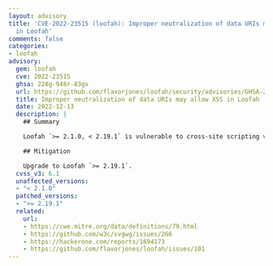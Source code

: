 ```yaml
---
layout: advisory
title: 'CVE-2022-23515 (loofah): Improper neutralization of data URIs may allow XSS
  in Loofah'
comments: false
categories:
- loofah
advisory:
  gem: loofah
  cve: 2022-23515
  ghsa: 228g-948r-83gx
  url: https://github.com/flavorjones/loofah/security/advisories/GHSA-228g-948r-83gx
  title: Improper neutralization of data URIs may allow XSS in Loofah
  date: 2022-12-13
  description: |
    ## Summary

    Loofah `>= 2.1.0, < 2.19.1` is vulnerable to cross-site scripting via the `image/svg+xml` media type in data URIs.

    ## Mitigation

    Upgrade to Loofah `>= 2.19.1`.
  cvss_v3: 6.1
  unaffected_versions:
  - "< 2.1.0"
  patched_versions:
  - ">= 2.19.1"
  related:
    url:
    - https://cwe.mitre.org/data/definitions/79.html
    - https://github.com/w3c/svgwg/issues/266
    - https://hackerone.com/reports/1694173
    - https://github.com/flavorjones/loofah/issues/101
---
```

